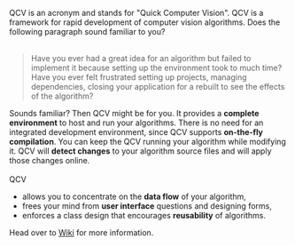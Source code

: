 QCV is an acronym and stands for "Quick Computer Vision". QCV is a framework for rapid development of computer vision algorithms. Does the following paragraph sound familiar to you?<br>
<br>
<blockquote>Have you ever had a great idea for an algorithm but failed to implement it because setting up the environment took to much time? Have you ever felt frustrated setting up projects, managing dependencies, closing your application for a rebuilt to see the effects of the algorithm?</blockquote>

Sounds familiar? Then QCV might be for you. It provides a <b>complete environment</b> to host and run your algorithms. There is no need for an integrated development environment, since QCV supports <b>on-the-fly compilation</b>. You can keep the QCV running your algorithm while modifying it. QCV will <b>detect changes</b> to your algorithm source files and will apply those changes online.<br>
<br>
QCV<br>
<ul><li>allows you to concentrate on the <b>data flow</b> of your algorithm,<br>
</li><li>frees your mind from <b>user interface</b> questions and designing forms,<br>
</li><li>enforces a class design that encourages <b>reusability</b> of algorithms.</li></ul>

Head over to <a href='https://github.com/cheind/qcv/wiki/Tutorial'>Wiki</a> for more information.<br>
